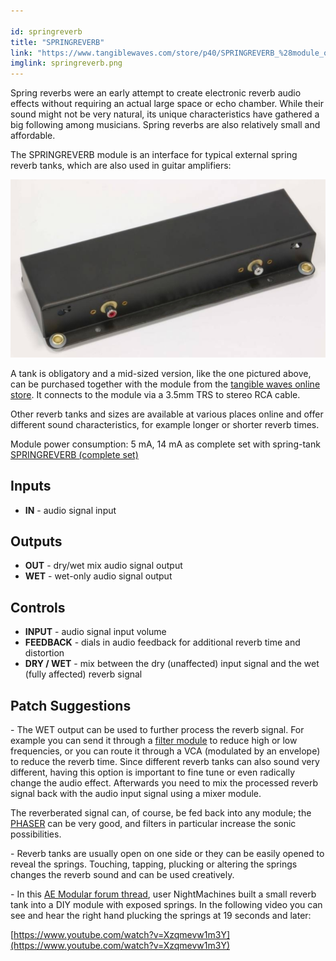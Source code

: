 ```yaml
---

id: springreverb
title: "SPRINGREVERB"
link: "https://www.tangiblewaves.com/store/p40/SPRINGREVERB_%28module_only%29.html"
imglink: springreverb.png
---
```





Spring reverbs were an early attempt to create electronic reverb audio effects without requiring an actual large space or echo chamber. While their sound might not be very natural, its unique characteristics have gathered a big following among musicians. Spring reverbs are also relatively small and affordable.

The SPRINGREVERB module is an interface for typical external spring reverb tanks, which are also used in guitar amplifiers:

![](/images/spring_reverb_tank.png)

A tank is obligatory and a mid-sized version, like the one pictured above, can be purchased together with the module from the [tangible waves online store](https://www.tangiblewaves.com/store/p39/SPRINGREVERB_%28complete_set%29.html). It connects to the module via a 3.5mm TRS to stereo RCA cable.

Other reverb tanks and sizes are available at various places online and offer different sound characteristics, for example longer or shorter reverb times.

Module power consumption: 5 mA, 14 mA as complete set with spring-tank [SPRINGREVERB (complete set)](https://www.tangiblewaves.com/store/p39/SPRINGREVERB_%28complete_set%29.html)

## Inputs

*   **IN** - audio signal input

## Outputs

*   **OUT** - dry/wet mix audio signal output
*   **WET** - wet-only audio signal output

## Controls

*   **INPUT** - audio signal input volume
*   **FEEDBACK** - dials in audio feedback for additional reverb time and distortion
*   **DRY / WET** - mix between the dry (unaffected) input signal and the wet (fully affected) reverb signal

## Patch Suggestions

\- The WET output can be used to further process the reverb signal. For example you can send it through a [filter module](https://wiki.aemodular.com/pmwiki.php/AeManual/NYLEFILTER) to reduce high or low frequencies, or you can route it through a VCA (modulated by an envelope) to reduce the reverb time. Since different reverb tanks can also sound very different, having this option is important to fine tune or even radically change the audio effect. Afterwards you need to mix the processed reverb signal back with the audio input signal using a mixer module.

The reverberated signal can, of course, be fed back into any module; the [PHASER](https://wiki.aemodular.com/pmwiki.php/AeManual/PHASER) can be very good, and filters in particular increase the sonic possibilities.

\- Reverb tanks are usually open on one side or they can be easily opened to reveal the springs. Touching, tapping, plucking or altering the springs changes the reverb sound and can be used creatively.

\- In this [AE Modular forum thread](http://forum.aemodular.com/thread/40/simple-diy-module-reverb-tank), user NightMachines built a small reverb tank into a DIY module with exposed springs. In the following video you can see and hear the right hand plucking the springs at 19 seconds and later:

[https://www.youtube.com/watch?v=Xzqmevw1m3Y](https://www.youtube.com/watch?v=Xzqmevw1m3Y)





